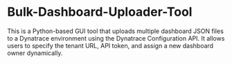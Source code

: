 # Bulk-Dashboard-Uploader-Tool
 This is a Python-based GUI tool that uploads multiple dashboard JSON files to a Dynatrace environment using the Dynatrace Configuration API. It allows users to specify the tenant URL, API token, and assign a new dashboard owner dynamically.
